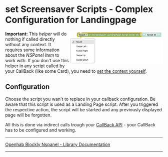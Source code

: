 # set Screensaver Scripts - Complex Configuration for Landingpage

[<img title="" src="img/blockLibrary_nspanel_helpers_setScreenSaverScriptsComplexLandingpage.png" alt="" align="right" width="300">](img/blockLibrary_nspanel_helpers_setScreenSaverScriptsComplexLandingpage.png)

**Important:** This *helper* will do nothing if called directly without any context. It requires some information about the *NSPanel Item* to work with. If you don't use this helper in any script called by your CallBack (like some Card), you need to [set the context yourself](blockLibrary_nspanel_helpers_startScriptWithContext.md).

## Configuration

Choose the script you wan't to replace in your callback configuration. Be aware that this script is used as a Landing Page script. After you triggered the respective action, the script will be started and any previously displayed page will be forgotten.

All this is done via indirect calls trough your [CallBack API](blockLibrary_nspanel_callback_API.md) - your CallBack has to be configured and working.<br clear="right"/>

---

[Openhab Blockly Nspanel - Library Documentation](README.md)

---
